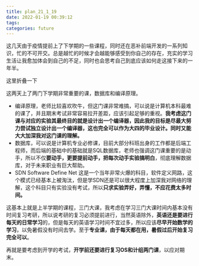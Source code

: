 ```yaml
---
title: plan_21_1_19
date: 2022-01-19 00:39:12
tags:
categories: future
---
```


这几天由于疫情提前上了下学期的一些课程，同时还在恶补前端开发的一系列知识，忙的不可开交。总是越忙的时候才会越能够感受到你自己的存在，充实的学习生活让我愈加体会到自己的不足，同时也会思考自己到底应该如何走这接下来的一年半。

这里折叠一下

<!--more-->

这两天上了两门下学期非常重要的课，数据库和编译原理。

* 编译原理，老师比较喜欢吹牛，但这门课非常难搞，可以说是计算机本科最难的课了，并且期末考试非常容易拉开差距，应该引起足够的重视。**我考虑这门课与对应的实验其最终目的就是设计出一个编译器，因此我的目标是尽最大努力尝试独立设计出一个编译器，这也完全可以作为大四的毕业设计。同时又能大大加深我对这门课的理解。**
* 数据库，可以说是计算机专业必修课，目前大部分科班出身的工作都是后端工程师，而后端的基础中的基础就是SQL数据库，老师也强调这门课重要的是动手，所以不仅**要动手，更要提前动手，把每次动手实验搞明白**，彻底理解数据库，对于未来职业有巨大帮助。
* SDN Software Define Net 这是一个当年非常火爆的科目，软件定义网路，这个模式已经基本上被淘汰，但是学SDN还是可以很大程度上加深我对网络的理解，这个科目只有实验没有考试，所以**只求实验弄好，弄懂，不应花费太多时间。**

这基本上就是上半学期的课程，三门大课，我考虑在学习三门大课时间内基本没有时间复习考研，所以说考研的复习必须提前进行，当然英语除外，**英语还是要进行每天的日常学习**的，但是每天的英语学习时间不宜过多，所以应该**尽早开始数学的学习**，以免暑假没有时间去学。至于**专业课，由于每天都在用，暑假过后开始复习完全可以**。



再就是要考虑到开学的考试，**开学前还要进行复习OS和计组两门课**，以应对期末。

